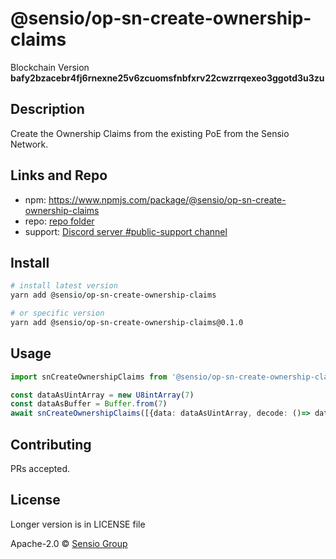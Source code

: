 
  # @sensio/op-sn-create-ownership-claims

  Blockchain Version **bafy2bzacebr4fj6rnexne25v6zcuomsfnbfxrv22cwzrrqexeo3ggotd3u3zu**
  

  ## Description 
  
  Create the Ownership Claims from the existing PoE from the Sensio Network.
  
  ##  Links and Repo

  * npm: https://www.npmjs.com/package/@sensio/op-sn-create-ownership-claims
  * repo: [repo folder](https://gitlab.com/sensio_group/network-js-sdk/-/tree/master/operations/snCreateOwnershipClaims)
  * support: [Discord server #public-support channel](https://discord.gg/RQ9g29y) 

  ## Install
  
  ```sh
  # install latest version
  yarn add @sensio/op-sn-create-ownership-claims

  # or specific version
  yarn add @sensio/op-sn-create-ownership-claims@0.1.0
  ```
  
  ## Usage
  
  ```ts
  import snCreateOwnershipClaims from '@sensio/op-sn-create-ownership-claims'

  const dataAsUintArray = new U8intArray(7)
  const dataAsBuffer = Buffer.from(7)
  await snCreateOwnershipClaims([{data: dataAsUintArray, decode: ()=> dataAsBuffer}])
  ```
  
  ## Contributing
  
  PRs accepted.
  
  ## License
  
  Longer version is in LICENSE file
  
  Apache-2.0 © [Sensio Group](https://sensio.group) 
  